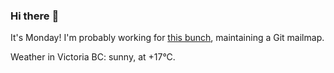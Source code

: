 ### Hi there :wave:

It's Monday! I'm probably working for [this bunch](https://github.com/kohofinancial), maintaining a Git mailmap.

Weather in Victoria BC: sunny, at +17°C.
